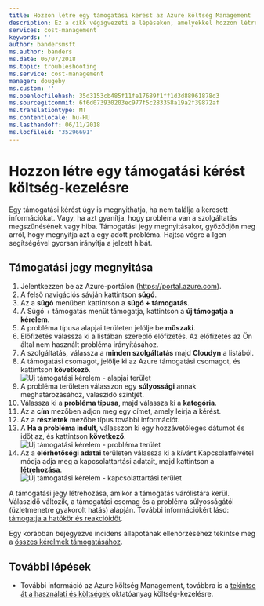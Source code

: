 ```yaml
---
title: Hozzon létre egy támogatási kérést az Azure költség Management |} Microsoft Docs
description: Ez a cikk végigvezeti a lépéseken, amelyekkel hozzon létre egy támogatási kérést költség-kezelésre.
services: cost-management
keywords: ''
author: bandersmsft
ms.author: banders
ms.date: 06/07/2018
ms.topic: troubleshooting
ms.service: cost-management
manager: dougeby
ms.custom: ''
ms.openlocfilehash: 35d3153cb485f11fe17689f1ff1d3d88961878d3
ms.sourcegitcommit: 6f6d073930203ec977f5c283358a19a2f39872af
ms.translationtype: MT
ms.contentlocale: hu-HU
ms.lasthandoff: 06/11/2018
ms.locfileid: "35296691"
---
```

# <a name="create-a-support-request-for-cost-management"></a>Hozzon létre egy támogatási kérést költség-kezelésre

Egy támogatási kérést úgy is megnyithatja, ha nem találja a keresett információkat. Vagy, ha azt gyanítja, hogy probléma van a szolgáltatás megszűnésének vagy hiba. Támogatási jegy megnyitásakor, győződjön meg arról, hogy megnyitja azt a egy adott probléma. Hajtsa végre a Igen segítségével gyorsan irányítja a jelzett hibát.

## <a name="open-a-support-ticket"></a>Támogatási jegy megnyitása

1. Jelentkezzen be az Azure-portálon (https://portal.azure.com).
2. A felső navigációs sávján kattintson **súgó**.
3. Az a **súgó** menüben kattintson a **súgó + támogatás**.
4. A Súgó + támogatás menüt támogatja, kattintson a **új támogatja a kérelem**.
5. A probléma típusa alapjai területen jelölje be **műszaki**.
6. Előfizetés válassza ki a listában szereplő előfizetés. Az előfizetés az Ön által nem használt probléma irányításához.
7. A szolgáltatás, válassza a **minden szolgáltatás** majd **Cloudyn** a listából.
8. A támogatási csomagot, jelölje ki az Azure támogatási csomagot, és kattintson **következő**.  
    ![Új támogatási kérelem - alapjai terület](./media/support-request-cost-management/support-request01.png)
9. A probléma területen válasszon egy **súlyossági** annak meghatározásához, válaszidő szintjét.
10. Válassza ki a **probléma típusa**, majd válassza ki a **kategória**.
11. Az a **cím** mezőben adjon meg egy címet, amely leírja a kérést.
12. Az a **részletek** mezőbe típus további információt.
13. A **Ha a probléma indult**, válasszon ki egy hozzávetőleges dátumot és időt az, és kattintson **következő**.  
    ![Új támogatási kérelem - probléma terület](./media/support-request-cost-management/support-request02.png)
14. Az a **elérhetőségi adatai** területen válassza ki a kívánt Kapcsolatfelvétel módja adja meg a kapcsolattartási adatait, majd kattintson a **létrehozása**.  
    ![Új támogatási kérelem - kapcsolattartási terület](./media/support-request-cost-management/support-request03.png)

A támogatási jegy létrehozása, amikor a támogatás várólistára kerül. Válaszidő változik, a támogatási csomag és a probléma súlyosságától (üzletmenetre gyakorolt hatás) alapján. További információkért lásd: [támogatja a hatókör és reakcióidőt](https://azure.microsoft.com/support/plans/response/).

Egy korábban bejegyezve incidens állapotának ellenőrzéséhez tekintse meg a [összes kérelmek támogatásához](../azure-supportability/how-to-create-azure-support-request.md#all-support-requests).


## <a name="next-steps"></a>További lépések

- További információ az Azure költség Management, továbbra is a [tekintse át a használati és költségek](tutorial-review-usage.md) oktatóanyag költség-kezelésre.
